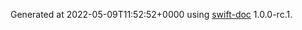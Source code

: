 Generated at 2022-05-09T11:52:52+0000 using [swift-doc](https://github.com/SwiftDocOrg/swift-doc) 1.0.0-rc.1.
